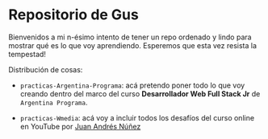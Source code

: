 # Repositorio de Gus

Bienvenidos a mi n-ésimo intento de tener un repo ordenado y lindo para mostrar qué es lo que voy aprendiendo. Esperemos que esta vez resista la tempestad!

Distribución de cosas:

- `practicas-Argentina-Programa`: acá pretendo poner todo lo que voy creando dentro del marco del curso **Desarrollador Web Full Stack Jr** de `Argentina Programa`.

- `practicas-Wmedia`: acá voy a incluir todos los desafíos del curso online en YouTube por [Juan Andrés Núñez](https://www.youtube.com/playlist?list=PLM-Y_YQmMEqDcV8cJcosRsqJJNrhlpwzb)
